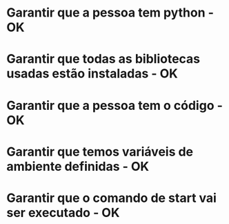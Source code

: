 # Garantir que a pessoa tem python - OK

# Garantir que todas as bibliotecas usadas estão instaladas - OK

# Garantir que a pessoa tem o código - OK

# Garantir que temos variáveis de ambiente definidas - OK

# Garantir que o comando de start vai ser executado - OK